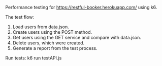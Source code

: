 Performance testing for https://restful-booker.herokuapp.com/ using k6. 

The test flow:
1. Load users from data.json.
2. Create users using the POST method.
3. Get users using the GET service and compare with data.json.
4. Delete users, which were created.
5. Generate a report from the test process. 


Run tests: k6 run testAPI.js
